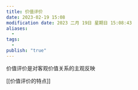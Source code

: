 ```yaml
---
title: 价值评价
date: 2023-02-19 15:08
modification date: 2023 二月 19日 星期日 15:08:43
aliases:
  - 
tags:
  - 
publish: "true"
---
```


价值评价是对客观价值关系的主观反映

[[价值评价的特点]]

